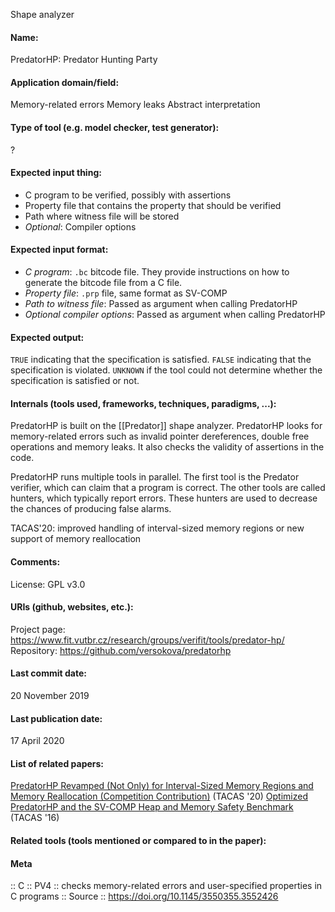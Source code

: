 Shape analyzer

#### Name:
PredatorHP: Predator Hunting Party

#### Application domain/field:
Memory-related errors
Memory leaks
Abstract interpretation

#### Type of tool (e.g. model checker, test generator):
?

#### Expected input thing:
- C program to be verified, possibly with assertions
- Property file that contains the property that should be verified
- Path where witness file will be stored
- *Optional*: Compiler options

#### Expected input format:
- *C program*: `.bc` bitcode file. They provide instructions on how to generate the bitcode file from a C file.
- *Property file*: `.prp` file, same format as SV-COMP
- *Path to witness file*: Passed as argument when calling PredatorHP
- *Optional compiler options*: Passed as argument when calling PredatorHP

#### Expected output:
`TRUE` indicating that the specification is satisfied.
`FALSE` indicating that the specification is violated.
`UNKNOWN` if the tool could not determine whether the specification is satisfied or not.

#### Internals (tools used, frameworks, techniques, paradigms, ...):
PredatorHP is built on the [[Predator]] shape analyzer.
PredatorHP looks for memory-related errors such as invalid pointer dereferences, double free operations and memory leaks. It also checks the validity of assertions in the code.

PredatorHP runs multiple tools in parallel. The first tool is the Predator verifier, which can claim that a program is correct. The other tools are called hunters, which typically report errors. These hunters are used to decrease the chances of producing false alarms.

TACAS'20: improved handling of interval-sized memory regions or new support of memory reallocation

#### Comments:
License: GPL v3.0

#### URIs (github, websites, etc.):
Project page: https://www.fit.vutbr.cz/research/groups/verifit/tools/predator-hp/
Repository: https://github.com/versokova/predatorhp

#### Last commit date:
20 November 2019

#### Last publication date:
17 April 2020

#### List of related papers:
[PredatorHP Revamped (Not Only) for Interval-Sized Memory Regions and Memory Reallocation (Competition Contribution)](https://doi.org/10.1007/978-3-030-45237-7_30) (TACAS '20)
[Optimized PredatorHP and the SV-COMP Heap and Memory Safety Benchmark](https://doi.org/10.1007/978-3-662-49674-9_66) (TACAS '16)

#### Related tools (tools mentioned or compared to in the paper):

#### Meta
:: C
:: PV4 :: checks memory-related errors and user-specified properties in C programs
:: Source :: https://doi.org/10.1145/3550355.3552426
